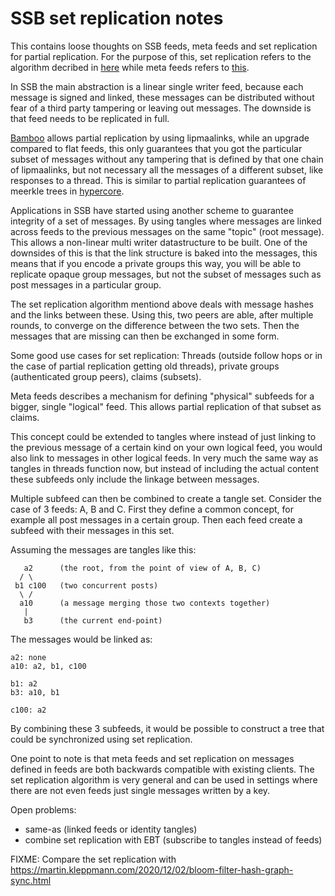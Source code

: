# SSB set replication notes

This contains loose thoughts on SSB feeds, meta feeds and set
replication for partial replication. For the purpose of this, set
replication refers to the algorithm decribed in
[here](https://hackmd.io/VuJqxRtFTCyby7JtAbeZJA) while meta feeds
refers to [this](https://github.com/ssb-ngi-pointer/ssb-meta-feed).

In SSB the main abstraction is a linear single writer feed, because
each message is signed and linked, these messages can be distributed
without fear of a third party tampering or leaving out messages. The
downside is that feed needs to be replicated in full.

[Bamboo](https://github.com/AljoschaMeyer/bamboo) allows partial
replication by using lipmaalinks, while an upgrade compared to flat
feeds, this only guarantees that you got the particular subset of
messages without any tampering that is defined by that one chain of
lipmaalinks, but not necessary all the messages of a different subset,
like responses to a thread. This is similar to partial replication
guarantees of meerkle trees in
[hypercore](https://github.com/mafintosh/hypercore).

Applications in SSB have started using another scheme to guarantee
integrity of a set of messages. By using tangles where messages are
linked across feeds to the previous messages on the same "topic" (root
message). This allows a non-linear multi writer datastructure to be
built. One of the downsides of this is that the link structure is
baked into the messages, this means that if you encode a private
groups this way, you will be able to replicate opaque group messages,
but not the subset of messages such as post messages in a particular
group.

The set replication algorithm mentiond above deals with message hashes
and the links between these. Using this, two peers are able, after
multiple rounds, to converge on the difference between the two
sets. Then the messages that are missing can then be exchanged in some
form.

Some good use cases for set replication: Threads (outside follow hops
or in the case of partial replication getting old threads), private
groups (authenticated group peers), claims (subsets).

Meta feeds describes a mechanism for defining "physical" subfeeds for 
a bigger, single "logical" feed. This allows partial replication of
that subset as claims.

This concept could be extended to tangles where instead of just
linking to the previous message of a certain kind on your own logical
feed, you would also link to messages in other logical feeds. In very
much the same way as tangles in threads function now, but instead of
including the actual content these subfeeds only include the linkage
between messages.

Multiple subfeed can then be combined to create a tangle set. Consider
the case of 3 feeds: A, B and C. First they define a common concept,
for example all post messages in a certain group. Then each feed
create a subfeed with their messages in this set.

Assuming the messages are tangles like this:

```
   a2      (the root, from the point of view of A, B, C)
  / \
 b1 c100   (two concurrent posts)
  \ /
  a10      (a message merging those two contexts together)
   |
   b3      (the current end-point)
```

The messages would be linked as:

```
a2: none
a10: a2, b1, c100

b1: a2
b3: a10, b1

c100: a2
```

By combining these 3 subfeeds, it would be possible to construct a
tree that could be synchronized using set replication.


One point to note is that meta feeds and set replication on messages
defined in feeds are both backwards compatible with existing
clients. The set replication algorithm is very general and can be used
in settings where there are not even feeds just single messages
written by a key.


Open problems:
 - same-as (linked feeds or identity tangles)
 - combine set replication with EBT (subscribe to tangles instead of feeds)

FIXME: Compare the set replication with https://martin.kleppmann.com/2020/12/02/bloom-filter-hash-graph-sync.html
